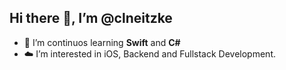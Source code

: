 ## Hi there 👋,  I’m @clneitzke

- 🔭 I’m continuos learning **Swift** and **C#** <br/>
- ☁️ I’m interested in iOS, Backend and Fullstack Development.
